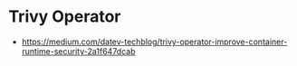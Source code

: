 # Trivy Operator

- https://medium.com/datev-techblog/trivy-operator-improve-container-runtime-security-2a1f647dcab

